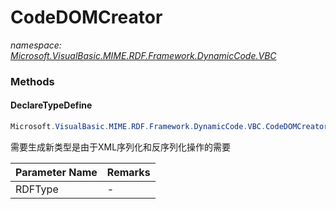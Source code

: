﻿# CodeDOMCreator
_namespace: <a href="#" onClick="load('/docs/Microsoft.VisualBasic.MIME.RDF.Framework.DynamicCode.VBC/index.md')">Microsoft.VisualBasic.MIME.RDF.Framework.DynamicCode.VBC</a>_





### Methods

#### DeclareTypeDefine
```csharp
Microsoft.VisualBasic.MIME.RDF.Framework.DynamicCode.VBC.CodeDOMCreator.DeclareTypeDefine(Microsoft.VisualBasic.MIME.RDF.Serialization.RDFType,System.String)
```
需要生成新类型是由于XML序列化和反序列化操作的需要

|Parameter Name|Remarks|
|--------------|-------|
|RDFType|-|



